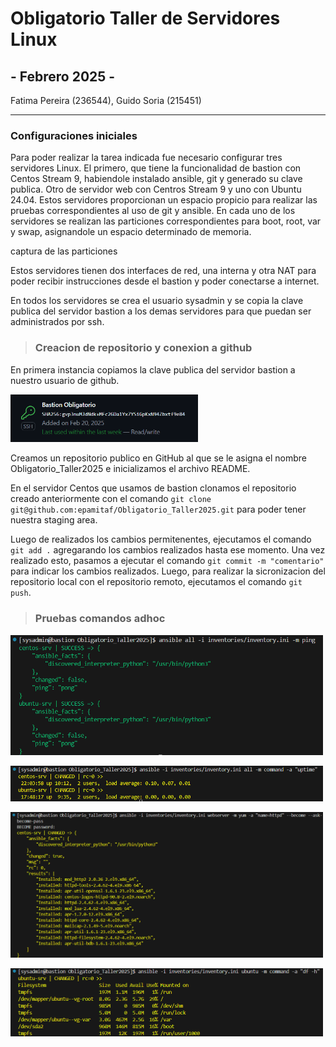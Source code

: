 # Obligatorio Taller de Servidores Linux
## - Febrero 2025 -

Fatima Pereira (236544), Guido Soria (215451) 

---
### Configuraciones iniciales

Para poder realizar la tarea indicada fue necesario configurar tres servidores Linux. El primero, que tiene la funcionalidad de bastion con Centos Stream 9, habiendole instalado ansible, git y generado su clave publica. Otro de servidor web con Centros Stream 9 y uno con Ubuntu 24.04. Estos servidores proporcionan un espacio propicio para realizar las pruebas correspondientes al uso de git y ansible. 
En cada uno de los servidores se realizan las particiones correspondientes para boot, root, var y swap, asignandole un espacio determinado de memoria.

captura de las particiones

Estos servidores tienen dos interfaces de red, una interna y otra NAT para poder recibir instrucciones desde el bastion y poder conectarse a internet.  

En todos los servidores se crea el usuario sysadmin y se copia la clave publica del servidor bastion a los demas servidores para que puedan ser administrados por ssh.


> ### Creacion de repositorio y conexion a github

En primera instancia copiamos la clave publica del servidor bastion a nuestro usuario de github.

<div>
<p align:"center">
<img src="https://github.com/epamitaf/Obligatorio_Taller2025/blob/main/images/SSH1.png" alt="JuveYell" width="300px">
</p>
</div>

Creamos un repositorio publico en GitHub al que se le asigna el nombre Obligatorio_Taller2025 e inicializamos el archivo README.

En el servidor Centos que usamos de bastion clonamos el repositorio creado anteriormente con el comando `git clone git@github.com:epamitaf/Obligatorio_Taller2025.git` para poder tener nuestra staging area.

Luego de realizados los cambios permitenentes, ejecutamos el comando `git add .` agregarando los cambios realizados hasta ese momento. Una vez realizado esto, pasamos a ejecutar el comando `git commit -m "comentario"` para indicar los cambios realizados. Luego, para realizar la sicronizacion del repositorio local con el repositorio remoto, ejecutamos el comando `git push`.

> ### Pruebas comandos adhoc



<div>
<p align:"center">
<img src="https://github.com/epamitaf/Obligatorio_Taller2025/blob/main/images/1%20ansibleping.png" alt="JuveYell" width="500px">
</p>
</div>



<div>
<p align:"center">
<img src="https://github.com/epamitaf/Obligatorio_Taller2025/blob/main/images/2%20uptime.png" alt="JuveYell" width="500px">
</p>
</div>


<div>
<p align:"center">
<img src="https://github.com/epamitaf/Obligatorio_Taller2025/blob/main/images/3%20instalacion%20apache.png" alt="JuveYell" width="500px">
</p>
</div>



<div>
<p align:"center">
<img src="https://github.com/epamitaf/Obligatorio_Taller2025/blob/main/images/4%20espacio%20en%20disco%20ubuntu.png" alt="JuveYell" width="500px">
</p>
</div>

